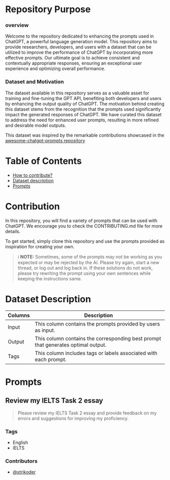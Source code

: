 # Repository Purpose

### overview

Welcome to the repository dedicated to enhancing the prompts used in ChatGPT, a powerful language generation model. This repository aims to provide researchers, developers, and users with a dataset that can be utilized to improve the performance of ChatGPT by incorporating more effective prompts. Our ultimate goal is to achieve consistent and contextually appropriate responses, ensuring an exceptional user experience and optimizing overall performance.

### Dataset and Motivation

The dataset available in this repository serves as a valuable asset for training and fine-tuning the GPT API, benefiting both developers and users by enhancing the output quality of ChatGPT. The motivation behind creating this dataset stems from the recognition that the prompts used significantly impact the generated responses of ChatGPT. We have curated this dataset to address the need for enhanced user prompts, resulting in more refined and desirable model outputs.

This dataset was inspired by the remarkable contributions showcased in the [awesome-chatgpt-prompts repository](https://github.com/f/awesome-chatgpt-prompts)


# Table of Contents
* [How to contribute?](#Contribution)
* [Dataset description](#Dataset-Description)
* [Prompts](#Prompts)

# Contribution
In this repository, you will find a variety of prompts that can be used with ChatGPT. We encourage you to check the CONTRIBUTING.md file for more details.

To get started, simply clone this repository and use the prompts provided as inspiration for creating your own.

> ℹ **NOTE:** Sometimes, some of the prompts may not be working as you expected or may be rejected by the AI. Please try again, start a new thread, or log out and log back in. If these solutions do not work, please try rewriting the prompt using your own sentences while keeping the instructions same.



# Dataset Description
| Columns|Description|
|---|---|
|Input| This column contains the prompts provided by users as input.
|Output| This column contains the corresponding best prompt that generates optimal output.
|Tags| This column includes tags or labels associated with each prompt.

# Prompts

## Review my IELTS Task 2 essay

> Please review my IELTS Task 2 essay and provide feedback on my errors and suggestions for improving my proficiency.

### Tags
- English
- IELTS

### Contributors
- [@strikoder](https://github.com/strikoder) 













